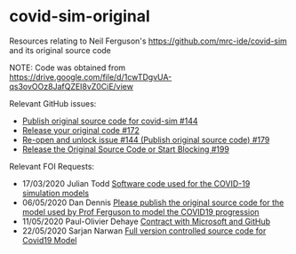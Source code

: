 # covid-sim-original

Resources relating to Neil Ferguson's https://github.com/mrc-ide/covid-sim and its original source code

NOTE: Code was obtained from https://drive.google.com/file/d/1cwTDgvUA-qs3ovOOz8JafQZEI8vZ0CiE/view

Relevant GitHub issues:

- [ Publish original source code for covid-sim #144 ](https://github.com/mrc-ide/covid-sim/issues/144)
- [ Release your original code #172 ](https://github.com/mrc-ide/covid-sim/issues/172)
- [ Re-open and unlock issue #144 (Publish original source code) #179 ](https://github.com/mrc-ide/covid-sim/issues/179)
- [ Release the Original Source Code or Start Blocking #199 ](https://github.com/mrc-ide/covid-sim/issues/199)

Relevant FOI Requests:

- 17/03/2020 Julian Todd [Software code used for the COVID-19 simulation models](https://www.whatdotheyknow.com/request/software_code_used_for_the_covid)
- 06/05/2020 Dan Dennis [Please publish the original source code for the model used by Prof Ferguson to model the COVID19 progression](https://www.whatdotheyknow.com/request/please_publish_the_original_sour)
- 11/05/2020 Paul-Olivier Dehaye [Contract with Microsoft and GitHub](https://www.whatdotheyknow.com/request/contract_with_microsoft_and_gith)
- 22/05/2020 Sarjan Narwan [Full version controlled source code for Covid19 Model](https://www.whatdotheyknow.com/request/full_version_controlled_source_c)
